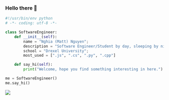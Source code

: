 ### Hello there 👋

```python
#!/usr/bin/env python
# -*- coding: utf-8 -*-

class SoftwareEngineer:
    def __init__(self):
        name = "Nghia (Matt) Nguyen";
        description = "Software Engineer/Student by day, sleeping by night";
        school = "Drexel University";
        most_used = [".js", ".cs", ".py", ".cpp"]

    def say_hi(self):
        print("Welcome, hope you find something interesting in here.")

me = SoftwareEngineer()
me.say_hi()
```

![](https://camo.githubusercontent.com/e0834151fa7f92f266f5c4123bdae63c3a099d3004b3dbe431d629dc61fdb8ba/68747470733a2f2f737466616c636f6e2e636f6d2f75706c6f6164732f696d616765732f353563386263666631386239342e706e67)

